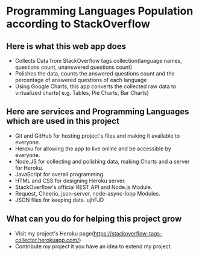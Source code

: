 # Programming Languages Population according to StackOverflow

## Here is what this web app does
- Collects Data from StackOverflow tags collection(language names, questions count, unanswered questions count)
- Polishes the data, counts the answered questions count and the percentage of answered questions of each language
- Using Google Charts, this app converts the collected raw data to virtualized charts( e.g. Tables, Pie Charts, Bar Charts)

## Here are services and Programming Languages which are used in this project
- Git and GitHub for hosting project's files and making it available to everyone.
- Heroku for allowing the app to live online and be accessible by everyone.
- Node.JS for collecting and polishing data, making Charts and a server for Heroku.
- JavaScript for overall programming.
- HTML and CSS for designing Heroku server.
- StackOverflow's official REST API and Node.js Module.
- Request, Cheerio, json-server, node-async-loop Modules.
- JSON files for keeping data. ujhFJD

## What can you do for helping this project grow
- Visit my project's Heroku page(https://stackoverflow-tags-collector.herokuapp.com/)
- Contribute my project it you have an idea to extend my project.
